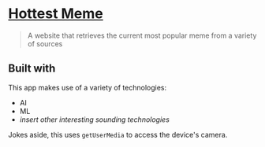 # [Hottest Meme](https://github.com/themindstorm/hottest-meme)

> A website that retrieves the current most popular meme from a variety of sources

## Built with
This app makes use of a variety of technologies:
- AI
- ML
- *insert other interesting sounding technologies*

Jokes aside, this uses `getUserMedia` to access the device's camera.